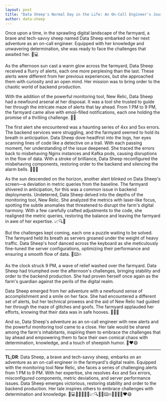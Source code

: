 ```yaml
---
layout: post
title: "Data Sheep's Normal Day in the Life: An On-Call Engineer's Journey in the Farmyard"
author: data-sheep
---
```


Once upon a time, in the sprawling digital landscape of the farmyard, a brave and tech-savvy sheep named Data Sheep embarked on her next adventure as an on-call engineer. Equipped with her knowledge and unwavering determination, she was ready to face the challenges that awaited her. 🐑💻

As the afternoon sun cast a warm glow across the farmyard, Data Sheep received a flurry of alerts, each one more perplexing than the last. These alerts were different from her previous experiences, but she approached them with curiosity and an open mind. Her mission was to bring order to the chaotic world of backend production.

With the addition of the powerful monitoring tool, New Relic, Data Sheep had a newfound arsenal at her disposal. It was a tool she trusted to guide her through the intricate maze of alerts that lay ahead. From 1 PM to 9 PM, the farmyard came alive with emoji-filled notifications, each one holding the promise of a thrilling challenge. 🚨😃

The first alert she encountered was a haunting series of 4xx and 5xx errors. The backend services were struggling, and the farmyard seemed to hold its breath in anticipation. Data Sheep dove headfirst into the logs, her eyes scanning lines of code like a detective on a trail. With each passing moment, her understanding of the issue deepened. She traced the errors back to misbehaving Nginx instances and Kafka pods, causing disruptions in the flow of data. With a stroke of brilliance, Data Sheep reconfigured the misbehaving components, restoring order to the backend and silencing the alarm bells. 🕵️‍♀️✨

As the sun descended on the horizon, another alert blinked on Data Sheep's screen—a deviation in metric queries from the baseline. The farmyard shivered in anticipation, for this was a common issue in backend deployments. Undeterred, Data Sheep delved into the depths of the monitoring tool, New Relic. She analyzed the metrics with laser-like focus, spotting the subtle anomalies that threatened to disrupt the farm's digital harmony. With a few carefully crafted adjustments to the code, she realigned the metric queries, restoring the balance and leaving the farmyard in awe of her expertise. 📈🔍🔧

But the challenges kept coming, each one a puzzle waiting to be solved. The farmyard held its breath as servers groaned under the weight of heavy traffic. Data Sheep's hoof danced across the keyboard as she meticulously fine-tuned the server configurations, optimizing their performance and ensuring a smooth flow of data. 💪⌨️🔥

As the clock struck 9 PM, a wave of relief washed over the farmyard. Data Sheep had triumphed over the afternoon's challenges, bringing stability and order to the backend production. She had proven herself once again as the farm's guardian against the perils of the digital realm.

Data Sheep emerged from her adventure with a newfound sense of accomplishment and a smile on her face. She had encountered a different set of alerts, but her technical prowess and the aid of New Relic had guided her through the maze of glitches and goofs. The farmyard applauded her efforts, knowing that their data was in safe hooves. 🌟👏🐑

And so, Data Sheep's adventure as an on-call engineer with new alerts and the powerful monitoring tool came to a close. Her tale would be shared among the farm's inhabitants, inspiring them to embrace the challenges that lay ahead and empowering them to face their own comical chaos with determination, knowledge, and a touch of sheepish humor. 📖❤️😄

---

**TL;DR**: Data Sheep, a brave and tech-savvy sheep, embarks on an adventure as an on-call engineer in the farmyard's digital realm. Equipped with the monitoring tool New Relic, she faces a series of challenging alerts from 1 PM to 9 PM. With her expertise, she resolves 4xx and 5xx errors, misconfigured components, metric deviations, and server performance issues. Data Sheep emerges victorious, restoring stability and order to the backend production. Her tale inspires others to embrace challenges with determination and knowledge. 🐑💻🚨😃🕵️‍♀️✨📈🔍🔧💪⌨️🔥🌟👏🐑📖❤️😄